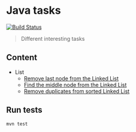 # Java tasks 
[![Build Status](https://travis-ci.com/serveriev/java-tasks.svg?branch=master)](https://travis-ci.com/serveriev/java-tasks)

> Different interesting tasks

## Content
- List
  - [Remove last node from the Linked List](./src/main/java/io/lenur/list/LinkedListHelper.java#L4)
  - [Find the middle node from the Linked List](./src/main/java/io/lenur/list/LinkedListHelper.java#L19)
  - [Remove duplicates from sorted Linked List](./src/main/java/io/lenur/list/LinkedListHelper.java#L44)
  
## Run tests

```sh
mvn test
```

